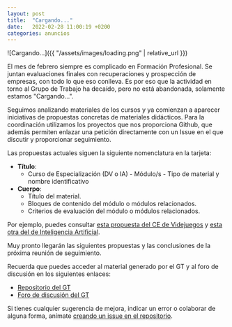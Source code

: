 ```yaml
---
layout: post
title:  "Cargando..."
date:   2022-02-28 11:00:19 +0200
categories: anuncios
---
```


![Cargando...]({{ "/assets/images/loading.png" | relative_url }})

El mes de febrero siempre es complicado en Formación Profesional. Se juntan evaluaciones finales con recuperaciones y prospección de empresas, con todo lo que eso conlleva. Es por eso que la actividad en torno al Grupo de Trabajo ha decaído, pero no está abandonada, solamente estamos "Cargando...".

Seguimos analizando materiales de los cursos y ya comienzan a aparecer iniciativas de propuestas concretas de materiales didácticos. Para la coordinación utilizamos los proyectos que nos proporciona Github, que además permiten enlazar una petición directamente con un Issue en el que discutir y proporcionar seguimiento.

Las propuestas actuales siguen la siguiente nomenclatura en la tarjeta:
- **Título**:
  - Curso de Especialización (DV o IA) - Módulo/s - Tipo de material y nombre identificativo
- **Cuerpo**:
  - Título del material.
  - Bloques de contenido del módulo o módulos relacionados.
  - Criterios de evaluación del módulo o módulos relacionados.
  
Por ejemplo, puedes consultar [esta propuesta del CE de Videjuegos](https://github.com/IES-Rafael-Alberti/GT-DVIA-21-22/issues/4) y [esta otra del de Inteligencia Artificial](https://github.com/IES-Rafael-Alberti/GT-DVIA-21-22/issues/5).

Muy pronto llegarán las siguientes propuestas y las conclusiones de la próxima reunión de seguimiento.

Recuerda que puedes acceder al material generado por el GT y al foro de discusión en los siguientes enlaces:
- [Repositorio del GT](https://github.com/IES-Rafael-Alberti/GT-DVIA-21-22)
- [Foro de discusión del GT](https://github.com/IES-Rafael-Alberti/GT-DVIA-21-22/discussions)

Si tienes cualquier sugerencia de mejora, indicar un error o colaborar de alguna forma, anímate [creando un issue en el repositorio](https://github.com/IES-Rafael-Alberti/GT-DVIA-21-22/issues/new).
